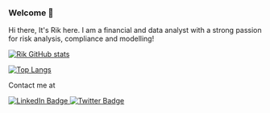 ### Welcome  👋

Hi there, It's Rik here. I am a financial and data analyst with a strong passion for risk analysis, compliance and modelling!



[![Rik GitHub stats](https://github-readme-stats.vercel.app/api?username=rik01)](https://github.com/anuraghazra/github-readme-stats)

[![Top Langs](https://github-readme-stats.vercel.app/api/top-langs/?username=rik01&layout=compact)](https://github.com/anuraghazra/github-readme-stats)

Contact me at 
<div id="badges">
  <a href="https://www.linkedin.com/in/rikchoudhury"target="_blank">
    <img src="https://img.shields.io/badge/LinkedIn-blue?style=for-the-badge&logo=linkedin&logoColor=white" alt="LinkedIn Badge"/>
  </a>
  <a href="https://twitter.com/choudhury_rik"target="_blank">
    <img src="https://img.shields.io/badge/Twitter-blue?style=for-the-badge&logo=twitter&logoColor=white" alt="Twitter Badge"/>
  </a>
</div>
<img src="https://komarev.com/ghpvc/?username=Rik01&style=flat-square&color=blue" alt=""/>
